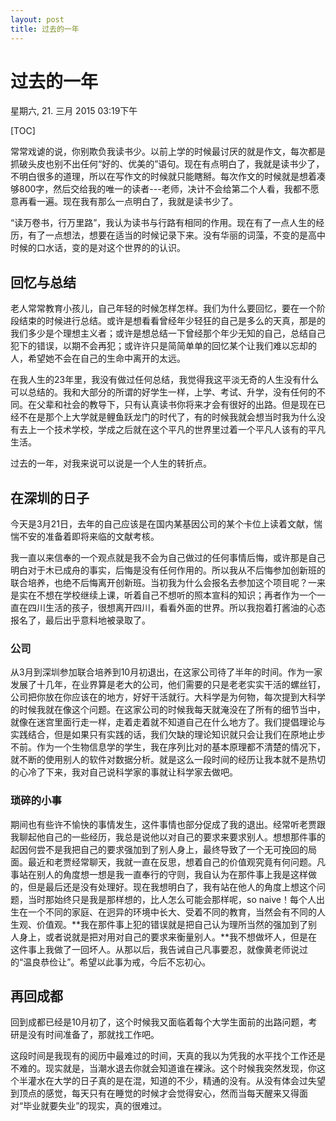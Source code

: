 ```yaml
---
layout: post
title: 过去的一年
---
```


# 过去的一年

星期六, 21. 三月 2015 03:19下午 


[TOC]

常常戏谑的说，你别欺负我读书少。以前上学的时候最讨厌的就是作文，每次都是抓破头皮也别不出任何“好的、优美的”语句。现在有点明白了，我就是读书少了，不明白很多的道理，所以在写作文的时候就只能瞎掰。每次作文的时候就是想着凑够800字，然后交给我的唯一的读者---老师，决计不会给第二个人看，我都不愿意再看一遍。现在我有那么一点明白了，我就是读书少了。

“读万卷书，行万里路”，我认为读书与行路有相同的作用。现在有了一点人生的经历，有了一点想法，想要在适当的时候记录下来。没有华丽的词藻，不变的是高中时候的口水话，变的是对这个世界的的认识。

## 回忆与总结

老人常常教育小孩儿，自己年轻的时候怎样怎样。我们为什么要回忆，要在一个阶段结束的时候进行总结。或许是想看看曾经年少轻狂的自己是多么的天真，那是的我们多少是个理想主义者；或许是想总结一下曾经那个年少无知的自己，总结自己犯下的错误，以期不会再犯；或许许只是简简单单的回忆某个让我们难以忘却的人，希望她不会在自己的生命中离开的太远。

在我人生的23年里，我没有做过任何总结，我觉得我这平淡无奇的人生没有什么可以总结的。我和大部分的所谓的好学生一样，上学、考试、升学，没有任何的不同。在父辈和社会的教导下，只有认真读书你将来才会有很好的出路。但是现在已经不在是那个上大学就是鲤鱼跃龙门的时代了，有的时候我就会想当时我为什么没有去上一个技术学校，学成之后就在这个平凡的世界里过着一个平凡人该有的平凡生活。

过去的一年，对我来说可以说是一个人生的转折点。

## 在深圳的日子

今天是3月21日，去年的自己应该是在国内某基因公司的某个卡位上读着文献，惴惴不安的准备着即将来临的文献考核。

我一直以来信奉的一个观点就是我不会为自己做过的任何事情后悔，或许那是自己明白对于木已成舟的事实，后悔是没有任何作用的。所以我从不后悔参加创新班的联合培养，也绝不后悔离开创新班。当初我为什么会报名去参加这个项目呢？一来是实在不想在学校继续上课，听着自己不想听的照本宣科的知识；再者作为一个一直在四川生活的孩子，很想离开四川，看看外面的世界。所以我抱着打酱油的心态报名了，最后出乎意料地被录取了。

### 公司

从3月到深圳参加联合培养到10月初退出，在这家公司待了半年的时间。作为一家发展了十几年，在业界算是老大的公司，他们需要的只是老老实实干活的螺丝钉，公司把你放在你应该在的地方，好好干活就行。大科学是为何物，每次提到大科学的时候我就在像这个问题。在这家公司的时候我每天就淹没在了所有的细节当中，就像在迷宫里面行走一样，走着走着就不知道自己在什么地方了。我们提倡理论与实践结合，但是如果只有实践的话，我们欠缺的理论知识就只会让我们在原地止步不前。作为一个生物信息学的学生，我在序列比对的基本原理都不清楚的情况下，就不断的使用别人的软件对数据分析。就是这么一段时间的经历让我本就不是热切的心冷了下来，我对自己说科学家的事就让科学家去做吧。

### 琐碎的小事

期间也有些许不愉快的事情发生，这件事情也部分促成了我的退出。经常听老贾跟我聊起他自己的一些经历，我总是说他以对自己的要求来要求别人。想想那件事的起因何尝不是我把自己的要求强加到了别人身上，最终导致了一个无可挽回的局面。最近和老贾经常聊天，我就一直在反思，想着自己的价值观究竟有何问题。凡事站在别人的角度想一想是我一直奉行的守则，我自认为在那件事上我是这样做的，但是最后还是没有处理好。现在我想明白了，我有站在他人的角度上想这个问题，当时那始终只是我是那样想的，比人怎么可能会那样呢，so naive！每个人出生在一个不同的家庭、在迥异的环境中长大、受着不同的教育，当然会有不同的人生观、价值观。**我在那件事上犯的错误就是把自己认为理所当然的强加到了别人身上，或者说就是把对用对自己的要求来衡量别人。**我不想做坏人，但是在这件事上我做了一回坏人。从那以后，我告诫自己凡事要忍，就像黄老师说过的“温良恭俭让”。希望以此事为戒，今后不忘初心。

## 再回成都

回到成都已经是10月初了，这个时候我又面临着每个大学生面前的出路问题，考研是没有时间准备了，那就找工作吧。

这段时间是我现有的阅历中最难过的时间，天真的我以为凭我的水平找个工作还是不难的。现实就是，当潮水退去你就会知道谁在裸泳。这个时候我突然发现，你这个半灌水在大学的日子真的是在混，知道的不少，精通的没有。从没有体会过失望到顶点的感觉，每天只有在睡觉的时候才会觉得安心，然而当每天醒来又得面对“毕业就要失业”的现实，真的很难过。